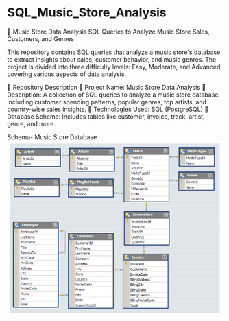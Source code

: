 # SQL_Music_Store_Analysis
🎵 Music Store Data Analysis
SQL Queries to Analyze Music Store Sales, Customers, and Genres

This repository contains SQL queries that analyze a music store's database to extract insights about sales, customer behavior, and music genres. The project is divided into three difficulty levels: Easy, Moderate, and Advanced, covering various aspects of data analysis.

📌 Repository Description
🔹 Project Name: Music Store Data Analysis
🔹 Description: A collection of SQL queries to analyze a music store database, including customer spending patterns, popular genres, top artists, and country-wise sales insights.
🔹 Technologies Used: SQL (PostgreSQL)
🔹 Database Schema: Includes tables like customer, invoice, track, artist, genre, and more.



Schema- Music Store Database  
![MusicDatabaseSchema](https://github.com/viplavs2004/SQL_Music_Store_Analysis/blob/main/MusicDatabaseSchema.png)
